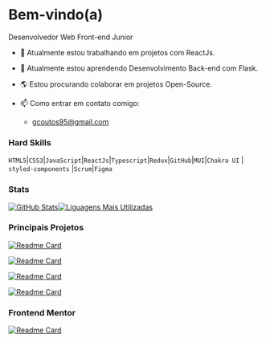 # Bem-vindo(a)
Desenvolvedor Web Front-end Junior

- 🔭 Atualmente estou trabalhando em projetos com ReactJs.
- 🌱 Atualmente estou aprendendo Desenvolvimento Back-end com Flask.
- 🌎 Estou procurando colaborar em projetos Open-Source.

- 📫 Como entrar em contato comigo:
  - gcoutos95@gmail.com


### Hard Skills 
`HTML5`|`CSS3`|`JavaScript`|`ReactJs`|`Typescript`|`Redux`|`GitHub`|`MUI`|`Chakra UI` | `styled-components` |`Scrum`|`Figma`

### Stats
[![GitHub Stats](https://github-readme-stats.vercel.app/api?username=GuiCoutoSt&theme=dracula&show_icons=true)](https://github.com/anuraghazra/github-readme-stats)[![Liguagens Mais Utilizadas](https://github-readme-stats.vercel.app/api/top-langs/?username=GuiCoutoSt&theme=dracula&layout=compact)](https://github.com/anuraghazra/github-readme-stats)

### Principais Projetos
[![Readme Card](https://github-readme-stats.vercel.app/api/pin/?username=GuiCoutoSt&repo=hamburgueria-2&theme=dracula&show_owner=True)](https://github.com/GuiCoutoSt/hamburgueria-2)

[![Readme Card](https://github-readme-stats.vercel.app/api/pin/?username=GuiCoutoSt&repo=burguer-api&theme=dracula&show_owner=True)](https://github.com/GuiCoutoSt/burguer-api)

[![Readme Card](https://github-readme-stats.vercel.app/api/pin/?username=GuiCoutoSt&repo=space-maze&theme=dracula&show_owner=True)](https://github.com/GuiCoutoSt/space-maze)

[![Readme Card](https://github-readme-stats.vercel.app/api/pin/?username=GuiCoutoSt&repo=magic-8-ball&theme=dracula&show_owner=True)](https://github.com/GuiCoutoSt/magic-8-ball)

### Frontend Mentor

[![Readme Card](https://github-readme-stats.vercel.app/api/pin/?username=GuiCoutoSt&repo=qrcode&theme=dracula&show_owner=True)](https://github.com/GuiCoutoSt/qrcode)
